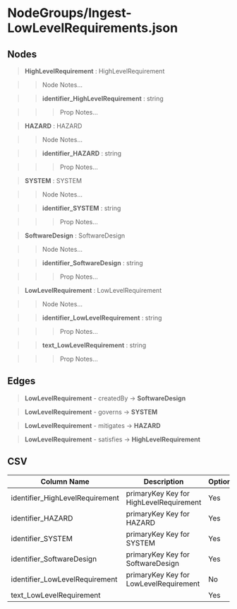 # NodeGroups/Ingest-LowLevelRequirements.json
## Nodes

>**HighLevelRequirement** : HighLevelRequirement

>>Node Notes...

>>**identifier_HighLevelRequirement** : string
    
>>>Prop Notes...

>**HAZARD** : HAZARD

>>Node Notes...

>>**identifier_HAZARD** : string
    
>>>Prop Notes...

>**SYSTEM** : SYSTEM

>>Node Notes...

>>**identifier_SYSTEM** : string
    
>>>Prop Notes...

>**SoftwareDesign** : SoftwareDesign

>>Node Notes...

>>**identifier_SoftwareDesign** : string
    
>>>Prop Notes...

>**LowLevelRequirement** : LowLevelRequirement

>>Node Notes...

>>**identifier_LowLevelRequirement** : string
    
>>>Prop Notes...

>>**text_LowLevelRequirement** : string
    
>>>Prop Notes...

## Edges

>**LowLevelRequirement** - createdBy -> **SoftwareDesign**

>**LowLevelRequirement** - governs -> **SYSTEM**

>**LowLevelRequirement** - mitigates -> **HAZARD**

>**LowLevelRequirement** - satisfies -> **HighLevelRequirement**

## CSV

Column Name | Description |Optional
------------|-------------|---
identifier_HighLevelRequirement| primaryKey Key for HighLevelRequirement | Yes
identifier_HAZARD| primaryKey Key for HAZARD | Yes
identifier_SYSTEM| primaryKey Key for SYSTEM | Yes
identifier_SoftwareDesign| primaryKey Key for SoftwareDesign | Yes
identifier_LowLevelRequirement| primaryKey Key for LowLevelRequirement | No
text_LowLevelRequirement| | Yes
